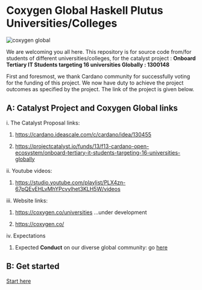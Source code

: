 # Coxygen Global Haskell Plutus Universities/Colleges

![coxygen global](https://github.com/user-attachments/assets/18354423-1a5a-4734-8411-3614034c43b1)

We are welcoming you all here. This repository is for source code from/for students of different universities/colleges, for the catalyst project : **Onboard Tertiary IT Students targeting 16 universities Globally : 1300148**

First and foresmost, we thank Cardano community for successfully voting for the funding of this project. We now have duty to achieve the project outcomes as specified by the project. The link of the project is given below.

## A: Catalyst Project and Coxygen Global links

i. The Catalyst Proposal links:

1. https://cardano.ideascale.com/c/cardano/idea/130455

1. https://projectcatalyst.io/funds/13/f13-cardano-open-ecosystem/onboard-tertiary-it-students-targeting-16-universities-globally

ii. Youtube videos:

1. https://studio.youtube.com/playlist/PLX4zn-67pQEvEHLvMhYPcvylhet3KLH5W/videos

iii. Website links:

1. https://coxygen.co/universities  ...under development

1. https://coxygen.co/

iv. Expectations 

1. Expected **Conduct** on our diverse global community: go [here](https://github.com/wimsio/universities/wiki/Expected-Conduct-or-Online-behaviour)

## B: Get started 

[Start here](https://github.com/wimsio/universities/wiki)
